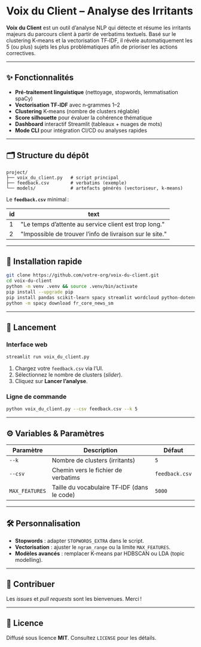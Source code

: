 # Voix du Client – Analyse des Irritants

**Voix du Client** est un outil d’analyse NLP qui détecte et résume les irritants
majeurs du parcours client à partir de verbatims textuels. Basé sur le clustering
K‑means et la vectorisation TF‑IDF, il révèle automatiquement les 5 (ou plus)
sujets les plus problématiques afin de prioriser les actions correctives.

---

## ✨ Fonctionnalités

* **Pré‑traitement linguistique** (nettoyage, stopwords, lemmatisation spaCy)
* **Vectorisation TF‑IDF** avec n‑grammes 1–2
* **Clustering** K‑means (nombre de clusters réglable)
* **Score silhouette** pour évaluer la cohérence thématique
* **Dashboard** interactif Streamlit (tableaux + nuages de mots)
* **Mode CLI** pour intégration CI/CD ou analyses rapides

---

## 🗂️ Structure du dépôt

```text
project/
├── voix_du_client.py   # script principal
├── feedback.csv        # verbatims (exemple)
└── models/             # artefacts générés (vectoriseur, k‑means)
```

Le **`feedback.csv`** minimal :

| id | text                                                     |
| -- | -------------------------------------------------------- |
| 1  | "Le temps d’attente au service client est trop long."    |
| 2  | "Impossible de trouver l’info de livraison sur le site." |

---

## 🚀 Installation rapide

```bash
git clone https://github.com/votre-org/voix-du-client.git
cd voix-du-client
python -m venv .venv && source .venv/bin/activate
pip install --upgrade pip
pip install pandas scikit-learn spacy streamlit wordcloud python-dotenv
python -m spacy download fr_core_news_sm
```

---

## 🏃 Lancement

### Interface web

```bash
streamlit run voix_du_client.py
```

1. Chargez votre `feedback.csv` via l’UI.
2. Sélectionnez le nombre de clusters (*slider*).
3. Cliquez sur **Lancer l’analyse**.

### Ligne de commande

```bash
python voix_du_client.py --csv feedback.csv --k 5
```

---

## ⚙️ Variables & Paramètres

| Paramètre      | Description                                 | Défaut         |
| -------------- | ------------------------------------------- | -------------- |
| `--k`          | Nombre de clusters (irritants)              | `5`            |
| `--csv`        | Chemin vers le fichier de verbatims         | `feedback.csv` |
| `MAX_FEATURES` | Taille du vocabulaire TF‑IDF (dans le code) | `5000`         |

---

## 🛠️ Personnalisation

* **Stopwords** : adapter `STOPWORDS_EXTRA` dans le script.
* **Vectorisation** : ajuster le `ngram_range` ou la limite `MAX_FEATURES`.
* **Modèles avancés** : remplacer K‑means par HDBSCAN ou LDA (topic modelling).

---

## 🤝 Contribuer

Les *issues* et *pull requests* sont les bienvenues. Merci !

---

## 📝 Licence

Diffusé sous licence **MIT**. Consultez `LICENSE` pour les détails.

